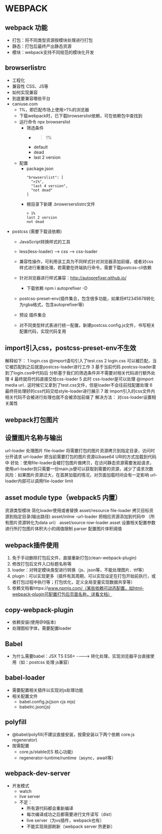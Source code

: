 <!--
 * @Description: 
 * @version: 
 * @Author: simpletoyou
 * @Date: 2022-02-14 10:31:15
 * @LastEditors: simpletoyou
 * @LastEditTime: 2022-02-24 11:10:10
-->

# WEBPACK

## webpack 功能
  * 打包：将不同类型资源按模块处理进行打包
  * 静态：打包后最终产出静态资源
  * 模块：webpack支持不同规范的模块化开发

## browserlistrc
  * 工程化
  * 兼容性 CSS、JS等
  * 如何实现兼容
  * 到底要兼容哪些平台
  * caniuse.com
    - 1%，即匹配市场上使用>1%的浏览器
    - 下载webpack时，已下载browserslist依赖，可在依赖包中查找到
    - 运行命令 npx browserslist
      - 筛选条件
        - >1%
        - default
        - dead
        - last 2 version
    - 配置
      - package.json
        ```
        "browserslist": [
          ">1%",
          "last 4 version",
          "not dead"
        ]
        ```
      - 根目录下新建 .browerserslistrc文件
        ```
        > 1%
        last 2 version
        not dead
        ```
  * postcss (需要下载该依赖)
    - JavaScript转换样式的工具
    - less(less-loader) --> css --> css-loader
    - 兼容性操作，可利用该工具为不同样式针对浏览器添加前缀，或者对css样式进行重置处理，若需要在终端执行命令，需要下载postcss-cli依赖
    - 针对浏览器进行样式兼容：http://autoprefixer.github.io/
      - 下载依赖 npm i autoprefixer -D

    - postcss-preset-env(插件集合，包含很多功能，如果将#12345678转化为rgba格式，包含autoprefixer等)
    - 预设 插件集合

    - 对不同类型样式表进行统一配置，新建postcss.config.js文件，书写相关配置代码，实现代码复用

## import引入css，postcss-preset-env不生效
   解释如下：
    1 login.css @import语句引入了test.css
    2 login.css 可以被匹配，当它被匹配到之后就是postcss-loader进行工作
    3 基于当前代码 postcss-loader拿到了login.css中代码后 分析基于我们的筛选条件并不需要对相关代码进行额外处理
    4 最终就将代码直接交给css-loader
    5 此时 css-loader是可以处理 @import media url.. 这时候它又拿到了test.css文件，但是loader不会往前找配置处理
    6 最终将处理好的css代码交给style-loader进行展示
    7 故 import引入的css文件内 相关代码不会被进行处理也就不会被添加前缀了
  解决方法：
    对css-loader设置相关属性
  
  ## webpack打包图片
  <!-- 
    打包图片 file-loader
    - img src
      + 使用 require 导入图片，如果不配置 esModule 为 false， 则需要 .default导出
      + 也可在配置中设置 esModule：false
      + 第三种方法：采用import xx from 图片资源，此时可以直接使用xxx
    - background url
   -->
## 设置图片名称与输出
  url-loader 处理图片
  file-loader
  将需要打包的图片资源拷贝到指定目录，访问时分开请求
  url-loader
  把当前需要打包的图片资源以base64 URI的方式加载到代码中
  好处：使用file-loader会被打包图片做拷贝，在访问静态资源需要发起请求，使用url-loader则只需要一份main.js便可以获取到需要的资源，减少了请求次数
  风险：如果图片资源过大，在首屏加载的情况，对页面加载时间会有一定影响
  url-loader内部可以调用file-loader
  limit
## asset module type（webpack5 内置）
  资源类型模块
  简化loader使用或者替换
  asset/resource
  file-loader 拷贝目标资源到指定目录(输出路径)
  asset/inline -url-loader 把相应资源添加到代码中 （所有图片资源转化为data uri）
  asset/source
  row-loader
  asset 设置相关配置参数 进行所打包图片体积大小的阈值限制
  parser 配置图片体积阈值

## webpack插件使用
  1. 免于手动删除打包后文件，直接重新打包(clean-webpack-plugin)
  2. 修改打包后文件入口标题名称等
  3. loader：对特定模块类型进行转换（js、json等，不能处理图片、ttf等）
  4. plugin：可以实现更多（插件有其周期，可以实现设定在打包开始前执行，或者打包过程中执行等；打包优化，定义全局变量实现数据共享等）
  5. 依赖文档看https://www.npmjs.com/（某些依赖可动态配置，如html-webpack-plugin可配置打包后页面名称，详看文档）

## copy-webpack-plugin
  * 依赖安装(使用@9版本)
  * 处理图标字体，需要配置loader

## Babel
  * 为什么需要babel：JSX TS ES6+ ----> 转化处理，实现浏览器平台直接使用（如：postcss 处理 js兼容）

## babel-loader
  * 需要配置相关插件以实现对js处理功能
  * 相关配置文件
    - babel.config.js(json cjs mjs)
    - babelrc.json(js)

## polyfill
  * @babel/polyfill(不建议直接安装，按需安装以下两个依赖 core.js regenerator)
  * 按需配置
    - core.js/stable(ES 核心功能)
    - regenerator-tuntime/runtime（async，await等）

## webpack-dev-server
  * 开发模式
    - watch
    - live server
    - 不足：
      - 所有源代码都会重新编译
      - 每次编译成功之后都需要进行文件读写（dist）
      - live server（为vs插件，webpack也有）
      - 不能实现局部刷新（webpack server 热更新）
